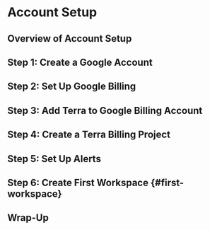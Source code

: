 


# Account Setup

## Overview of Account Setup

## Step 1: Create a Google Account

## Step 2: Set Up Google Billing

## Step 3: Add Terra to Google Billing Account

## Step 4: Create a Terra Billing Project

## Step 5: Set Up Alerts

## Step 6: Create First Workspace  {#first-workspace}

## Wrap-Up
